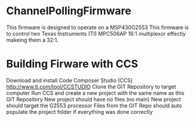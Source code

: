# ChannelPollingFirmware
This firmware is designed to operate on a MSP430G2553
This firmware is to control two Texas Instruments (TI) MPC506AP 16:1 multiplexor effectly makeing them a 32:1. 

# Building Firware with CCS
Download and install Code Composer Studio (CCS) http://www.ti.com/tool/CCSTUDIO
Clone the GIT Repository to target computer
Run CCS and create a new project with the same name as this GIT Repository
  New project should have no files (no main)
  New project should target the G2553 processor
  Files from the GIT Repo should auto populate the project folder if everything was done correctly